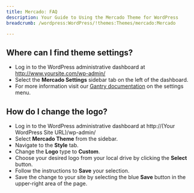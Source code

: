 ```yaml
---
title: Mercado: FAQ
description: Your Guide to Using the Mercado Theme for WordPress
breadcrumb: /wordpress:WordPress/!themes:Themes/mercado:Mercado

---
```


Where can I find theme settings?
-----
* Log in to the WordPress administrative dashboard at http://www.yoursite.com/wp-admin/
* Select the **Mercado Settings** sidebar tab on the left of the dashboard.
* For more information visit our [Gantry documentation](http://gantry-framework.org/documentation/wordpress/configure/) on the settings menu.

How do I change the logo?
-----

* Log in to the WordPress administrative dashboard at http://(Your WordPress Site URL)/wp-admin/
* Select **Mercado Theme** from the sidebar.
* Navigate to the **Style** tab.
* Change the **Logo** type to **Custom**.
* Choose your desired logo from your local drive by clicking the **Select** button.
* Follow the instructions to **Save** your selection.
* Save the change to your site by selecting the blue **Save** button in the upper-right area of the page.

[gantry]: http://gantry-framework.org/documentation/wordpress/configure/